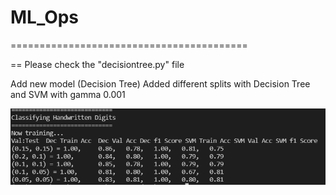 # ML_Ops
=========================================

== Please check the "decisiontree.py" file

Add new model (Decision Tree)
Added different splits with Decision Tree and SVM with gamma 0.001

![plot](results/Decision.png)
